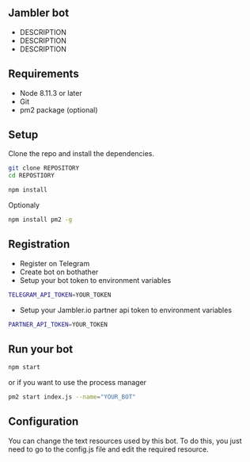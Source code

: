 ## Jambler bot

* DESCRIPTION
* DESCRIPTION
* DESCRIPTION

## Requirements

* Node 8.11.3 or later
* Git
* pm2 package (optional)

## Setup

Clone the repo and install the dependencies.

```bash
git clone REPOSITORY
cd REPOSTIORY
```

```bash
npm install
```

Optionaly
````bash
npm install pm2 -g
````
## Registration

* Register on Telegram
* Create bot on bothather
* Setup your bot token to environment variables
`````bash
TELEGRAM_API_TOKEN=YOUR_TOKEN
`````
* Setup your Jambler.io partner api token to environment variables
`````bash
PARTNER_API_TOKEN=YOUR_TOKEN
`````
## Run your bot

`````bash
npm start
`````

or if you want to use the process manager

`````bash
pm2 start index.js --name="YOUR_BOT"
`````

## Configuration

You can change the text resources used by this bot. 
To do this, you just need to go to the config.js file and edit the required resource.